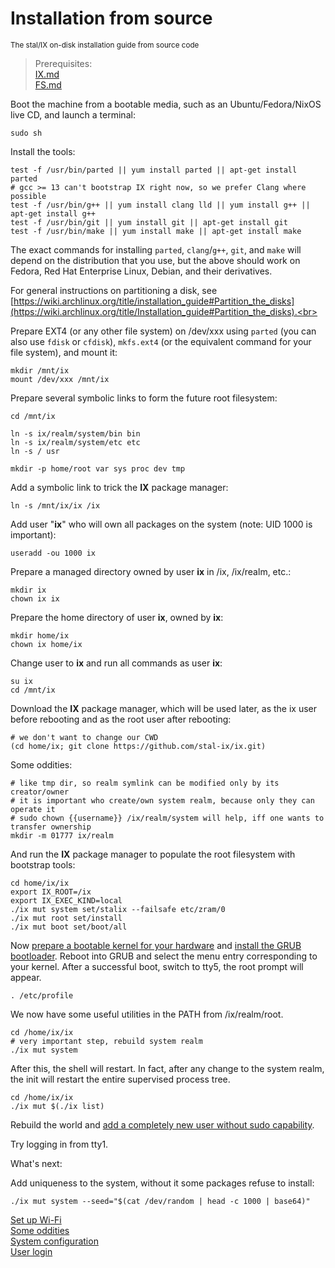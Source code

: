 # Installation from source
<sup> The stal/IX on-disk installation guide from source code </sup>

> Prerequisites:<br>
> [IX.md](IX.md)<br>
> [FS.md](FS.md)<br>

<!-- {% raw %} -->

Boot the machine from a bootable media, such as an Ubuntu/Fedora/NixOS live CD, and launch a terminal:

```shell
sudo sh
```

Install the tools:

```shell
test -f /usr/bin/parted || yum install parted || apt-get install parted
# gcc >= 13 can't bootstrap IX right now, so we prefer Clang where possible
test -f /usr/bin/g++ || yum install clang lld || yum install g++ || apt-get install g++
test -f /usr/bin/git || yum install git || apt-get install git
test -f /usr/bin/make || yum install make || apt-get install make
```
The exact commands for installing `parted`, `clang`/`g++`, `git`, and `make` will depend on the distribution that you use, but the above should work on Fedora, Red Hat Enterprise Linux, Debian, and their derivatives.

For general instructions on partitioning a disk, see<br>
[https://wiki.archlinux.org/title/installation_guide#Partition_the_disks](https://wiki.archlinux.org/title/Installation_guide#Partition_the_disks).<br>

Prepare EXT4 (or any other file system) on /dev/xxx using `parted` (you can also use `fdisk` or `cfdisk`), `mkfs.ext4` (or the equivalent command for your file system), and mount it:

```shell
mkdir /mnt/ix
mount /dev/xxx /mnt/ix
```

Prepare several symbolic links to form the future root filesystem:

```shell
cd /mnt/ix

ln -s ix/realm/system/bin bin
ln -s ix/realm/system/etc etc
ln -s / usr

mkdir -p home/root var sys proc dev tmp
```

Add a symbolic link to trick the **IX** package manager:

```shell
ln -s /mnt/ix/ix /ix
```

Add user "**ix**" who will own all packages on the system (note: UID 1000 is important):

```shell
useradd -ou 1000 ix
```

Prepare a managed directory owned by user **ix** in /ix, /ix/realm, etc.:

```shell
mkdir ix
chown ix ix
```

Prepare the home directory of user **ix**, owned by **ix**:

```shell
mkdir home/ix
chown ix home/ix
```

Change user to **ix** and run all commands as user **ix**:

```shell
su ix
cd /mnt/ix
```

Download the **IX** package manager, which will be used later, as the ix user before rebooting and as the root user after rebooting:

```shell
# we don't want to change our CWD
(cd home/ix; git clone https://github.com/stal-ix/ix.git)
```

Some oddities:

```shell
# like tmp dir, so realm symlink can be modified only by its creator/owner
# it is important who create/own system realm, because only they can operate it
# sudo chown {{username}} /ix/realm/system will help, iff one wants to transfer ownership 
mkdir -m 01777 ix/realm
```

And run the **IX** package manager to populate the root filesystem with bootstrap tools:

```shell
cd home/ix/ix
export IX_ROOT=/ix
export IX_EXEC_KIND=local
./ix mut system set/stalix --failsafe etc/zram/0
./ix mut root set/install
./ix mut boot set/boot/all
```

Now [prepare a bootable kernel for your hardware](KERNEL.md) and [install the GRUB bootloader](GRUB.md). Reboot into GRUB and select the menu entry corresponding to your kernel. After a successful boot, switch to tty5, the root prompt will appear.

```shell
. /etc/profile
```

We now have some useful utilities in the PATH from /ix/realm/root.

```shell
cd /home/ix/ix
# very important step, rebuild system realm
./ix mut system
```

After this, the shell will restart. In fact, after any change to the system realm, the init will restart the entire supervised process tree.

```shell
cd /home/ix/ix
./ix mut $(./ix list)
```

Rebuild the world and [add a completely new user without sudo capability](https://stal-ix.github.io/ETC#add-user).<br>

Try logging in from tty1.

What's next: 

Add uniqueness to the system, without it some packages refuse to install:

```shell
./ix mut system --seed="$(cat /dev/random | head -c 1000 | base64)"
```

[Set up Wi-Fi](WIFI.md)<br>
[Some oddities](CAVEATS.md)<br>
[System configuration](ETC.md)<br>
[User login](LOGIN.md)

<!-- {% endraw %} -->

